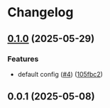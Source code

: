 # Changelog

## [0.1.0](https://github.com/AntelopeJS/rethinkdb/compare/v0.0.1...v0.1.0) (2025-05-29)

### Features

* default config ([#4](https://github.com/AntelopeJS/rethinkdb/issues/4)) ([105fbc2](https://github.com/AntelopeJS/rethinkdb/commit/105fbc2761a9bbc5e6de12f117d253264a7be545))

## 0.0.1 (2025-05-08)
